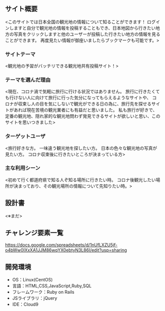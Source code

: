 # <japanvel>

## サイト概要
<このサイトでは日本全国の観光地の情報について知ることができます！
ログインしますと自分で観光地の情報を投稿することもでき、日本地図から行きたい地方の写真をクリックしますと他のユーザーが投稿した行きたい地方の情報を見ることができます。
再度見たい情報が御座いましたらブックマークも可能です。>

### サイトテーマ
<観光地の予習がバッチリできる観光地共有投稿サイト！>

### テーマを選んだ理由
<現在、コロナ渦で気軽に旅行に行ける状況ではありません。 
旅行に行きたくても行けない人に向けて旅行に行った気分になってもらえるようなサイトや、 
コロナが収束し人の目を気にしないで観光ができる日の為に、旅行先を探せるサイトがあれば現在苦境の観光業者にも有益だと思いました。 
私も旅行が好きで、定番の観光地、隠れ家的な観光地問わず発見できるサイトが欲しいと思い、このサイトを思いつきました>

### ターゲットユーザ
<旅行好きな方。 
一味違う観光地を探したい方。 
日本の色々な観光地の写真が見たい方。 
コロナ収束後に行きたいところが決まっている方>

### 主な利用シーン
<初めて行く都道府県で知る人ぞ知る場所に行きたい時。 
コロナ後観光したい場所が決まっており、その観光場所の情報について先知りたい時。>

## 設計書
<※まだ>

## チャレンジ要素一覧
<https://docs.google.com/spreadsheets/d/1nUfLXZU5jf-o4bWw0IXxXA1JJM86wqYX0ebtyN3L86I/edit?usp=sharing>

## 開発環境
- OS：Linux(CentOS)
- 言語：HTML,CSS,JavaScript,Ruby,SQL
- フレームワーク：Ruby on Rails
- JSライブラリ：jQuery
- IDE：Cloud9

